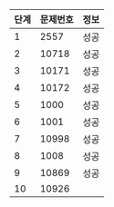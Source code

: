 | 단계  | 문제번호  | 정보  | 
|---|---|---|
| 1  | 2557  | 성공  |  
| 2  | 10718  | 성공  |  
| 3  | 10171  | 성공  |   
| 4  | 10172  | 성공  |   
| 5  | 1000  | 성공  |   
| 6  | 1001  |성공   |   
| 7  | 10998  | 성공  |   
| 8  | 1008  | 성공  |   
| 9  | 10869  |성공   |   
| 10  | 10926  |   |  
